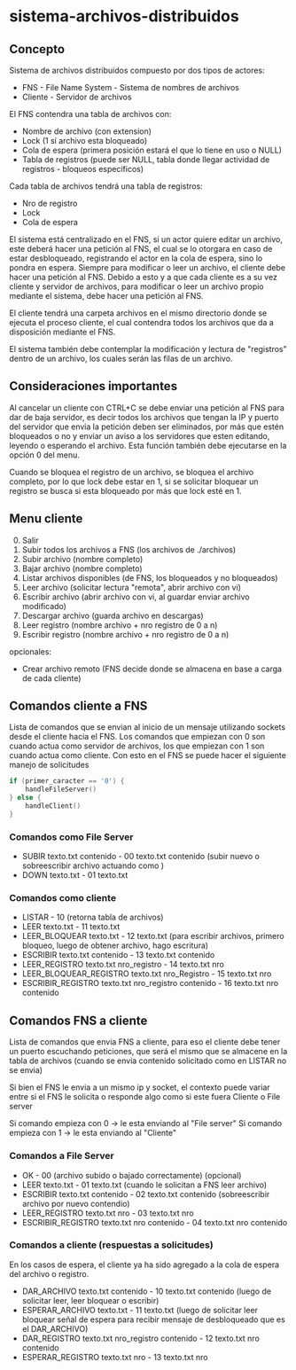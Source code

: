 # sistema-archivos-distribuidos

## Concepto

Sistema de archivos distribuidos compuesto por dos tipos de actores:

- FNS - File Name System - Sistema de nombres de archivos
- Cliente - Servidor de archivos

El FNS contendra una tabla de archivos con:

- Nombre de archivo (con extension)
- Lock (1 sí archivo esta bloqueado)
- Cola de espera (primera posición estará el que lo tiene en uso o NULL)
- Tabla de registros (puede ser NULL, tabla donde llegar actividad de registros - bloqueos especificos)

Cada tabla de archivos tendrá una tabla de registros:

- Nro de registro
- Lock
- Cola de espera

El sistema está centralizado en el FNS, si un actor quiere editar un archivo, este deberá hacer una petición al FNS, el cual se lo otorgara en caso de estar desbloqueado, registrando el actor en la cola de espera, sino lo pondra en espera.
Siempre para modificar o leer un archivo, el cliente debe hacer una petición al FNS. Debido a esto y a que cada cliente es a su vez cliente y servidor de archivos, para modificar o leer un archivo propio mediante el sistema, debe hacer una petición al FNS.

El cliente tendrá una carpeta archivos en el mismo directorio donde se ejecuta el proceso cliente, el cual contendra todos los archivos que da a disposición mediante el FNS.

El sistema también debe contemplar la modificación y lectura de "registros" dentro de un archivo, los cuales serán las filas de un archivo.

## Consideraciones importantes

Al cancelar un cliente con CTRL+C se debe enviar una petición al FNS para dar de baja servidor, es decir todos los archivos que tengan la IP y puerto del servidor que envia la petición deben ser eliminados, por más que estén bloqueados o no y enviar un aviso a los servidores que esten editando, leyendo o esperando el archivo. Esta función también debe ejecutarse en la opción 0 del menu.

Cuando se bloquea el registro de un archivo, se bloquea el archivo completo, por lo que lock debe estar en 1, si se solicitar bloquear un registro se busca si esta bloqueado por más que lock esté en 1.

## Menu cliente

0. Salir
1. Subir todos los archivos a FNS (los archivos de ./archivos)
2. Subir archivo (nombre completo)
3. Bajar archivo (nombre completo)
4. Listar archivos disponibles (de FNS, los bloqueados y no bloqueados)
5. Leer archivo (solicitar lectura "remota", abrir archivo con vi)
6. Escribir archivo (abrir archivo con vi, al guardar enviar archivo modificado)
7. Descargar archivo (guarda archivo en descargas)
8. Leer registro (nombre archivo + nro registro de 0 a n)
9. Escribir registro (nombre archivo + nro registro de 0 a n)

opcionales:

- Crear archivo remoto (FNS decide donde se almacena en base a carga de cada cliente)

## Comandos cliente a FNS

Lista de comandos que se envian al inicio de un mensaje utilizando sockets desde el cliente hacia el FNS.
Los comandos que empiezan con 0 son cuando actua como servidor de archivos, los que empiezan con 1 son cuando actua como cliente.
Con esto en el FNS se puede hacer el siguiente manejo de solicitudes

``` C
if (primer_caracter == '0') {
    handleFileServer()
} else {
    handleClient()
}
```

### Comandos como File Server

- SUBIR texto.txt contenido - 00 texto.txt contenido (subir nuevo o sobreescribir archivo actuando como )
- DOWN texto.txt - 01 texto.txt

### Comandos como cliente

- LISTAR - 10 (retorna tabla de archivos)
- LEER texto.txt - 11 texto.txt
- LEER_BLOQUEAR texto.txt - 12 texto.txt (para escribir archivos, primero bloqueo, luego de obtener archivo, hago escritura)
- ESCRIBIR texto.txt contenido - 13 texto.txt contenido
- LEER_REGISTRO texto.txt nro_registro - 14 texto.txt nro
- LEER_BLOQUEAR_REGISTRO texto.txt nro_Registro - 15 texto.txt nro
- ESCRIBIR_REGISTRO texto.txt nro_registro contenido - 16 texto.txt nro contenido

## Comandos FNS a cliente

Lista de comandos que envia FNS a cliente, para eso el cliente debe tener un puerto escuchando peticiones, que será el mismo que se almacene en la tabla de archivos
(cuando se envia contenido solicitado como en LISTAR no se envia)

Si bien el FNS le envia a un mismo ip y socket, el contexto puede variar entre si el FNS le solicita o responde algo como si este fuera Cliente o File server

Si comando empieza con 0 -> le esta enviando al "File server"
Si comando empieza con 1 -> le esta enviando al "Cliente"

### Comandos a File Server

- OK - 00 (archivo subido o bajado correctamente) (opcional)
- LEER texto.txt - 01 texto.txt (cuando le solicitan a FNS leer archivo)
- ESCRIBIR texto.txt contenido - 02 texto.txt contenido (sobreescribir archivo por nuevo contendio)
- LEER_REGISTRO texto.txt nro - 03 texto.txt nro
- ESCRIBIR_REGISTRO texto.txt nro contenido - 04 texto.txt nro contenido

### Comandos a cliente (respuestas a solicitudes)

En los casos de espera, el cliente ya ha sido agregado a la cola de espera del archivo o registro.

- DAR_ARCHIVO texto.txt contenido - 10 texto.txt contenido (luego de solicitar leer, leer bloquear o escribir)
- ESPERAR_ARCHIVO texto.txt - 11 texto.txt (luego de solicitar leer bloquear señal de espera para recibir mensaje de desbloqueado que es el DAR_ARCHIVO)
- DAR_REGISTRO texto.txt nro_registro contenido - 12 texto.txt nro contenido
- ESPERAR_REGISTRO texto.txt nro - 13 texto.txt nro
